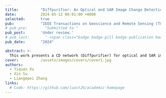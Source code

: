 ```yaml
---
title:          "Diffpurifier: An Optical and SAR Image Change Detection Method Based on Diffusion Purification"
date:           2024-05-12 00:01:00 +0800
selected:       true
pub:            "IEEE Transactions on Geoscience and Remote Sensing (TGRS)"
# pub_pre:        "Submitted to "
pub_post:       'Under review.'
# pub_last:       ' <span class="badge badge-pill badge-publication badge-success">Spotlight</span>'
pub_date:       "2024"

abstract: >-
  This work presents a CD network (Diffpurifier) for optical and SAR images.Firstly, The optical image is transferred to the SAR image, which is achieved through an algorithm that combines the Denoising Diffusion Probabilistic Model (DDPM) and ordinary differential equations, while extracting multi-scale and multi-time step features. Then, combined with pixel-superpixel correlation to suppress the effect of potential noise, multilevel change detection is performed in a supervised manner. In the experiment, the proposed Diffpurifier was tested on four representative datasets to verify its effectiveness and robustness.
cover:          /assets/images/covers/cover1.jpg
authors:
  - Yiquan Xu
  - Xin Su
  - Liangepei Zhang
links:
  # Code: https://github.com/luost26/academic-homepage
---
```

